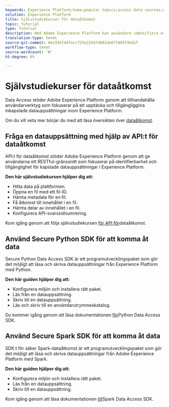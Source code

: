 ```yaml
---
keywords: Experience Platform;home;popular topics;access data sources;data access;spark sdk;python sdk
solution: Experience Platform
title: Självstudiekurser för dataåtkomst
topic: tutorial
type: Tutorial
description: Med Adobe Experience Platform kan användare identifiera och få åtkomst till kapslade datauppsättningar i Experience Platform med hjälp av API:t för dataåtkomst.
translation-type: tm+mt
source-git-commit: 0ec93ef44facc725e22547d002de677d93f3bd1f
workflow-type: tm+mt
source-wordcount: '0'
ht-degree: 0%

---
```



# Självstudiekurser för dataåtkomst

Data Access stöder Adobe Experience Platform genom att tillhandahålla användarverktyg som fokuserar på att upptäcka och tillgängliggöra inkapslade datauppsättningar inom Experience Platform.

Om du vill veta mer börjar du med att läsa översikten över [dataåtkomst](../data-access/home.md).

## Fråga en datauppsättning med hjälp av API:t för dataåtkomst

API:t för dataåtkomst stöder Adobe Experience Platform genom att ge användarna ett RESTful-gränssnitt som fokuserar på identifierbarhet och tillgänglighet för kapslade datauppsättningar i Experience Platform.

**Den här självstudiekursen hjälper dig att:**
- Hitta data på plattformen.
- Öppna en fil med ett fil-ID.
- Hämta metadata för en fil.
- Få åtkomst till innehållet i en fil.
- Hämta delar av innehållet i en fil.
- Konfigurera API-svarssidnumrering.

Kom igång genom att följa självstudiekursen [för API för](../data-access/tutorials/dataset-data.md)dataåtkomst.

## Använd Secure Python SDK för att komma åt data

Secure Python Data Access SDK är ett programutvecklingspaket som gör det möjligt att läsa och skriva datauppsättningar från Experience Platform med Python.

**Den här guiden hjälper dig att:**
- Konfigurera miljön och installera rätt paket.
- Läs från en datauppsättning.
- Skriv till en datauppsättning.
- Läs och skriv till en användarutrymmeskatalog.

Du kommer igång genom att läsa dokumentationen [för](../data-access/tutorials/python-sdk.md)Python Data Access SDK.

## Använd Secure Spark SDK för att komma åt data

SDK:t för säker Spark-dataåtkomst är ett programutvecklingspaket som gör det möjligt att läsa och skriva datauppsättningar från Adobe Experience Platform med Spark.

**Den här guiden hjälper dig att:**
- Konfigurera miljön och installera rätt paket.
- Läs från en datauppsättning.
- Skriv till en datauppsättning.

Kom igång genom att läsa dokumentationen [till](../data-access/tutorials/spark-sdk.md)Spark Data Access SDK.